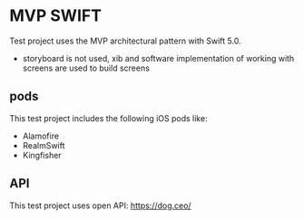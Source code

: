 # MVP SWIFT
Test project uses the MVP architectural pattern with Swift 5.0.
  - storyboard is not used, xib and software implementation of working with screens are used to build screens
## pods
This test project includes the following iOS pods like:
  - Alamofire
  - RealmSwift
  - Kingfisher
## API
This test project uses open API: https://dog.ceo/ 
